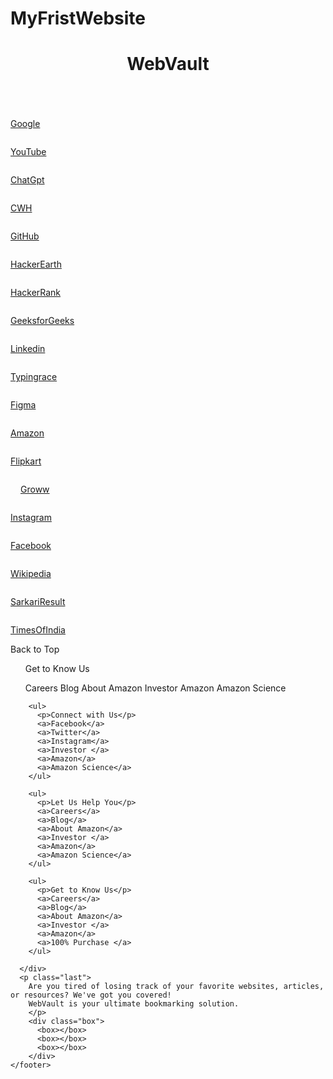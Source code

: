 # MyFristWebsite
<!DOCTYPE html>
<html lang="en">
  <head>
    <meta charset="UTF-8" />
    <meta name="viewport" content="width=device-width, initial-scale=1.0" />
    <title>WebVault</title>
    <link rel="stylesheet" href="style2.css" />
  </head>
  <body>
    <header>
      <div class="headcontent">
        <h1>WebVault</h1>
      </div>
    </header>
    <main>
      <div class="namesection">
      </div>
      <div class="maincontent">
        <div class="contentbox">
          <div class="size"><a target="_blank" href="https://www.google.co.in/"><img  src="image/google-jpng.png" alt="" class="photo"><p  class="wordfix">Google</p></a></div>
          <div class="size"><a target="_blank" href="https://www.youtube.com/"><img  src="image/youtube1.png" alt="" class="photo"><p class="wordfix">YouTube</p></a></div>
          <div class="size"><a target="_blank" href="https://chat.openai.com//"><img  src="image/chatgpt.jpeg" alt="" class="photo"><p class="wordfix">ChatGpt</p></a></div>
          <div class="size"><a target="_blank" href="https://www.codewithharry.com/"><img  src="image/harry2.webp" alt="" class="photo"><p class="wordfix">CWH</p></a></div>
          <div class="size"><a target="_blank" href="https://github.com/"><img  src="image/git.jpeg" alt="" class="photo"><p class="wordfix">GitHub</p></a></div>
          <div class="size"><a target="_blank" href="https://www.hackerearth.com/practice/"><img  src="image/hackerearth.jpeg" alt="" class="photo"><p class="wordfix">HackerEarth</p></a></div>
          <div class="size"><a target="_blank" href="https://www.hackerrank.com/dashboard"><img  src="image/HackerRank2.png" alt="" class="photo"><p class="wordfix">HackerRank</p></a></div>
          <div class="size"><a target="_blank" href="https://www.geeksforgeeks.org/"><img  src="image/gfg.png" alt="" class="photo"><p class="wordfix">GeeksforGeeks</p></a></div>
          <div class="size"><a target="_blank" href="https://www.linkedin.com/feed/"><img  src="image/LinkedIn.jpg" alt="" class="photo"><p class="wordfix">Linkedin</p></a></div>
          <div class="size"><a target="_blank" href="https://play.typeracer.com/"><img  src="image/th.jpeg" alt="" class="photo"><p class="wordfix">Typingrace</p></a></div>
          <div class="size"><a target="_blank" href="https://www.figma.com/files/recents-and-sharing/recently-viewed?fuid=1316343488894452083"><img  src="image/figma.webp" alt="" class="photo"><p class="wordfix">Figma</p></a></div>
          <div class="size"><a target="_blank" href="https://www.amazon.com/"><img  src="image/amazon3.png" alt="" class="photo"><p class="wordfix">Amazon</p></a></div>
          <div class="size"><a target="_blank" href="https://www.flipkart.com/"><img  src="image/flipkart.png" alt="" class="photo"><p class="wordfix">Flipkart</p></a></div>
          <div class="size"><a target="_blank" href="https://groww.in/charts/indices/nifty?exchange=NSE"><img  src="image/groww1.webp" alt="" class="photo"><p class="wordfix" style="margin-left: 16px;">Groww</p></a></div>
          <div class="size"><a target="_blank" href="https://www.instagram.com/"><img  src="image/instagram1.jpeg" alt="" class="photo"><p class="wordfix">Instagram</p></a></div>
          <div class="size"><a target="_blank" href="https://www.facebook.com/"><img  src="image/facebook.png" alt="" class="photo"><p class="wordfix">Facebook</p></a></div>
          <div class="size"><a target="_blank" href="https://www.wikipedia.org"><img  src="image/wikipedia.jpeg" alt="" class="photo"><p class="wordfix">Wikipedia</p></a></div>
          <div class="size"><a target="_blank" href="https://www.sarkariresult.com"><img  src="image/sarkariresult.jpeg" alt="" class="photo"><p class="wordfix">SarkariResult</p></a></div>
          <div class="size"><a target="_blank" href="https://timesofindia.indiatimes.com/topic/america"><img  src="image/toi.jpeg" alt="" class="photo"><p class="wordfix">TimesOfIndia</p></a></div>
        </div>
    </main>
    <footer>
      <div class="foot_panel1">Back to Top</div>
      <div class="foot_panel2">
        <ul>
          <p>Get to Know Us</p>
          <a>Careers</a>
          <a>Blog</a>
          <a>About Amazon</a>
          <a>Investor </a>
          <a>Amazon</a>
          <a>Amazon Science</a>
        </ul>

        <ul>
          <p>Connect with Us</p>
          <a>Facebook</a>
          <a>Twitter</a>
          <a>Instagram</a>
          <a>Investor </a>
          <a>Amazon</a>
          <a>Amazon Science</a>
        </ul>

        <ul>
          <p>Let Us Help You</p>
          <a>Careers</a>
          <a>Blog</a>
          <a>About Amazon</a>
          <a>Investor </a>
          <a>Amazon</a>
          <a>Amazon Science</a>
        </ul>

        <ul>
          <p>Get to Know Us</p>
          <a>Careers</a>
          <a>Blog</a>
          <a>About Amazon</a>
          <a>Investor </a>
          <a>Amazon</a>
          <a>100% Purchase </a>
        </ul>
        
      </div>
      <p class="last">
        Are you tired of losing track of your favorite websites, articles, or resources? We've got you covered!
        WebVault is your ultimate bookmarking solution.
        </p>
        <div class="box">
          <box></box>
          <box></box>
          <box></box>
        </div>
    </footer>
  </body>
  </html>
<!-- @import url("https://fonts.googleapis.com/css2?family=Poppins:ital,wght@0,300;1,300&family=Roboto+Slab&display=swap");
* {
  margin: 0;
  padding: 0;
  color: white;
}
.headcontent {
  width: 100%;
  background-image: url(image/navbar5.jpg);
  /* background-position: center; */
  filter: blur(1px);
  filter: contrast();
  text-shadow: black 2px -2px 2px;
  display: flex;

  justify-content: center;
  border-top-right-radius: 5px;
  border-top-left-radius: 5px;
}
.headcontent h1 {
  padding: 8px 0px 5px;
  display: flex;
  align-items: center;
  letter-spacing: 5px;
  font-family: "Roboto Slab", serif "Baloo Bhai 2", sans-serif;
}
main {
  background-image: url(image/back4.jpg);
  background-repeat: no-repeat;
  background-size: cover;
  background-position: center;
  height: 75vh;
  width: 100%;
  display: flex;
  align-items: center;
  justify-content: center;
  font-family: "poppins" "Segoe UI", Tahoma, Geneva, Verdana, sans-serif;
}
.namesection {
  align-items: flex-start;
}

.contentbox {
  width: 80vw;
  height: 68vh;
  background: rgba(30, 30, 30, 0.23);

  border: 1px solid rgba(235, 218, 218, 0.15);
  border-radius: 16px;
  text-shadow: 2px -2px 1px black;
  display: flex;
  justify-content: space-evenly;
  padding: 0;
  margin: 0%;
  flex-wrap: wrap;
  overflow: scroll;
}

.contentbox::-webkit-scrollbar {
  display: none;
}

.headbar {
  position: relative;
  width: 100vw;
  border: 2px solid white;
  height: 3vh;
}

.size {
  height: 10vh;
  width: 10vw;
  display: flex;
  justify-content: center;
  align-items: center;
  margin: 40px;
  text-align: center;
  padding: 15px;
}
.photo {
  width: 4vw;
  margin: 0;
  border-radius: 50%;
}

.photo:hover {
  box-shadow: 0px 0px 5px white, 0 0 25px white, 0 0 50px white, 0 0 100px white,
    0 0 200px white;
  transition: ease-in-out;
  transition: 0.4s;
}

a {
  text-decoration: none;
  font-family: "Franklin Gothic Medium", "Arial Narrow", Arial, sans-serif;
}

.foot_panel1 {
  background-color: #37475a;
  color: white;
  height: 25px;
  display: flex;
  justify-content: center;
  align-items: center;
  font-size: 1.2rem;
}
.foot_panel2 {
  display: flex;
  width: 100%;
  padding: 11px 0px 16px;
  background-color: #222f3d;
  justify-content: space-evenly;
}
ul a {
  display: block;
  font-family: "Times New Roman", Times, serif;
  font-size: 13px;
  font-weight: 100;
}
ul p {
  font-size: 19px;
  font-weight: 600;
}
.last {
  padding: 20px;
  text-align: center;
  font-size: 20px;
  background-color: #3f6599;
}
 -->

